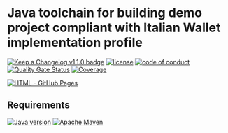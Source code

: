 # Java toolchain for building demo project compliant with Italian Wallet implementation profile

[![Keep a Changelog v1.1.0 badge](https://img.shields.io/badge/changelog-Keep%20a%20Changelog%20v1.1.0-%23E05735)](CHANGELOG.md)
[![license](https://img.shields.io/badge/License-Apache%20License%202.0-teal.svg)](https://opensource.org/licenses/Apache-2.0)
[![code of conduct](https://img.shields.io/badge/conduct-Contributor%20Covenant-purple.svg)](https://github.com/fugerit-org/fj-universe/blob/main/CODE_OF_CONDUCT.md)
[![Quality Gate Status](https://sonarcloud.io/api/project_badges/measure?project=fugerit-org_eudi-wallet-it-java&metric=alert_status)](https://sonarcloud.io/summary/new_code?id=fugerit-org_eudi-wallet-it-java)
[![Coverage](https://sonarcloud.io/api/project_badges/measure?project=fugerit-org_eudi-wallet-it-java&metric=coverage)](https://sonarcloud.io/summary/new_code?id=fugerit-org_eudi-wallet-it-java)

[![HTML - GitHub Pages](https://img.shields.io/badge/HTML-GitHub%20Pages-blue?style=for-the-badge)](https://fugerit-org.github.io/eudi-wallet-it-java/main/en/ "GitHub Pages")

## Requirements

[![Java version](https://img.shields.io/badge/run%20on-java%2021+-%23113366.svg?style=for-the-badge&logo=openjdk&logoColor=white)](https://universe.fugerit.org/src/docs/versions/java21.html)
[![Apache Maven](https://img.shields.io/badge/Apache%20Maven-3.9.0+-C71A36?style=for-the-badge&logo=Apache%20Maven&logoColor=white)](https://universe.fugerit.org/src/docs/versions/maven3_9.html)
